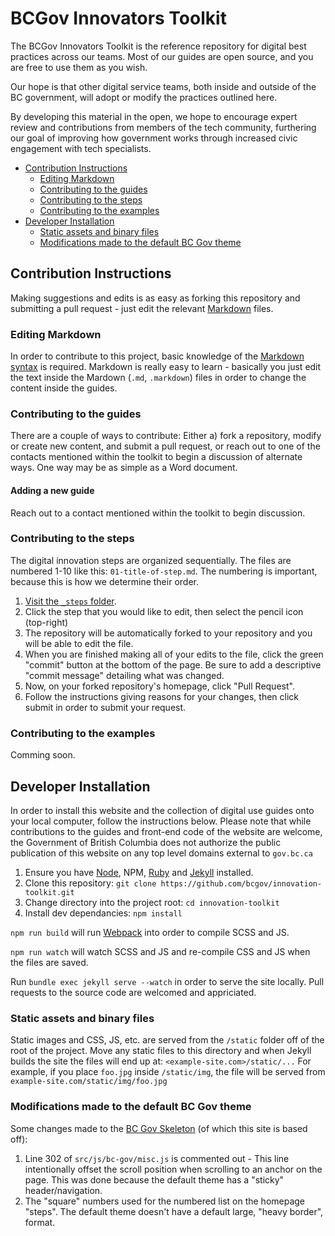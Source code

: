 # BCGov Innovators Toolkit

The BCGov Innovators Toolkit is the reference repository for digital best practices across our teams. Most of our guides are open source, and you are free to use them as you wish.

Our hope is that other digital service teams, both inside and outside of the BC government, will adopt or modify the practices outlined here.

By developing this material in the open, we hope to encourage expert review and contributions from members of the tech community, furthering our goal of improving how government works through increased civic engagement with tech specialists.

<!-- TOC -->

- [Contribution Instructions](#contribution-instructions)
  - [Editing Markdown](#editing-markdown)
  - [Contributing to the guides](#contributing-to-the-guides)
  - [Contributing to the steps](#contributing-to-the-steps)
  - [Contributing to the examples](#contributing-to-the-examples)
- [Developer Installation](#developer-installation)
  - [Static assets and binary files](#static-assets-and-binary-files)
  - [Modifications made to the default BC Gov theme](#modifications-made-to-the-default-bc-gov-theme)

<!-- /TOC -->

## Contribution Instructions

Making suggestions and edits is as easy as forking this repository and submitting a pull request - just edit the relevant [Markdown](https://github.com/adam-p/markdown-here/wiki/Markdown-Cheatsheet) files.

### Editing Markdown

In order to contribute to this project, basic knowledge of the [Markdown syntax](https://daringfireball.net/projects/markdown/syntax) is required. Markdown is really easy to learn - basically you just edit the text inside the Mardown (`.md`, `.markdown`) files in order to change the content inside the guides.

### Contributing to the guides

There are a couple of ways to contribute: Either a) fork a repository, modify or create new content, and submit a pull request, or reach out to one of the contacts mentioned within the toolkit to begin a discussion of alternate ways.  One way may be as simple as a Word document.  

#### Adding a new guide

Reach out to a contact mentioned within the toolkit to begin discussion.

### Contributing to the steps

The digital innovation steps are organized sequentially. The files are numbered 1-10 like this: `01-title-of-step.md`. The numbering is important, because this is how we determine their order.

1. [Visit the `_steps` folder](https://github.com/bcgov/innovation-toolkit/tree/master/_steps).
1. Click the step that you would like to edit, then select the pencil icon (top-right)
1. The repository will be automatically forked to your repository and you will be able to edit the file.
1. When you are finished making all of your edits to the file, click the green "commit" button at the bottom of the page. Be sure to add a descriptive "commit message" detailing what was changed.
1. Now, on your forked repository's homepage, click "Pull Request".
1. Follow the instructions giving reasons for your changes, then click submit in order to submit your request.

### Contributing to the examples

Comming soon.

## Developer Installation

In order to install this website and the collection of digital use guides onto your local computer, follow the instructions below. Please note that while contributions to the guides and front-end code of the website are welcome, the Government of British Columbia does not authorize the public publication of this website on any top level domains external to `gov.bc.ca`

1. Ensure you have [Node](https://nodejs.org/en/), NPM, [Ruby](https://www.ruby-lang.org/en/documentation/installation/) and [Jekyll](https://jekyllrb.com/docs/installation/) installed.
1. Clone this repository: `git clone https://github.com/bcgov/innovation-toolkit.git`
1. Change directory into the project root: `cd innovation-toolkit`
1. Install dev dependancies: `npm install`

`npm run build` will run [Webpack](https://webpack.js.org) into order to compile SCSS and JS.

`npm run watch` will watch SCSS and JS and re-compile CSS and JS when the files are saved.

Run `bundle exec jekyll serve --watch` in order to serve the site locally. Pull requests to the source code are welcomed and appriciated.

### Static assets and binary files

Static images and CSS, JS, etc. are served from the `/static` folder off of the root of the project. Move any static files to this directory and when Jekyll builds the site the files will end up at: `<example-site.com>/static/...` For example, if you place `foo.jpg` inside `/static/img`, the file will be served from `example-site.com/static/img/foo.jpg`

### Modifications made to the default BC Gov theme

Some changes made to the [BC Gov Skeleton](https://github.com/bcgov/Gov-2.0-Bootstrap-Skeleton) (of which this site is based off):

1. Line 302 of `src/js/bc-gov/misc.js` is commented out - This line intentionally offset the scroll position when scrolling to an anchor on the page. This was done because the default theme has a "sticky" header/navigation.
1. The "square" numbers used for the numbered list on the homepage "steps". The default theme doesn't have a default large, "heavy border", format.
